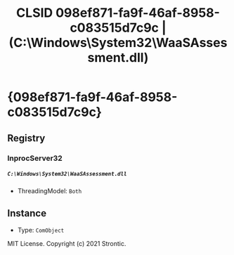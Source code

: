 ﻿---
title: "CLSID 098ef871-fa9f-46af-8958-c083515d7c9c | (C:\\Windows\\System32\\WaaSAssessment.dll)"
excerpt: What is COM-Object CLSID 098ef871-fa9f-46af-8958-c083515d7c9c?
---

# {098ef871-fa9f-46af-8958-c083515d7c9c}


## Registry


### InprocServer32

##### `C:\Windows\System32\WaaSAssessment.dll`
* ThreadingModel: `Both`

## Instance

* Type: `ComObject`

MIT License. Copyright (c) 2021 Strontic.


